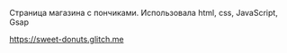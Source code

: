 Страница магазина с пончиками. Использовала html, css, JavaScript, Gsap

https://sweet-donuts.glitch.me
